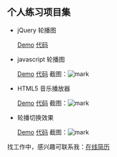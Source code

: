 ## 个人练习项目集


- jQuery 轮播图  

    [Demo](http://xiaohaiping.cc/Practice/jQuerySlides/slides.html)
    [代码](https://github.com/xiaohp/Practice/tree/master/jQuerySlides)

- javascript 轮播图

    [Demo](http://xiaohaiping.cc/Practice/JavascriptSlides/slides.html)
    [代码](https://github.com/xiaohp/Practice/tree/master/JavascriptSlides)
    截图：![mark](http://oih6hf7qs.bkt.clouddn.com/image/20170209-160115568.jpg)

- HTML5 音乐播放器

    [Demo](http://xiaohaiping.cc/Practice/HTML5-Player/player.html)
    [代码](https://github.com/xiaohp/Practice/tree/master/HTML5-Player)
    截图：![mark](http://oih6hf7qs.bkt.clouddn.com/image/20170209-161341326.gif)

- 轮播切换效果

    [Demo](http://xiaohaiping.cc/Practice/Carousel/index.html)
    [代码](https://github.com/xiaohp/Practice/tree/master/Carousel)
    截图：![mark](http://oih6hf7qs.bkt.clouddn.com/image/20170209-160154524.gif)

找工作中，感兴趣可联系我：[在线简历](http://xiaohaiping.cc/resume/resume.pdf)
